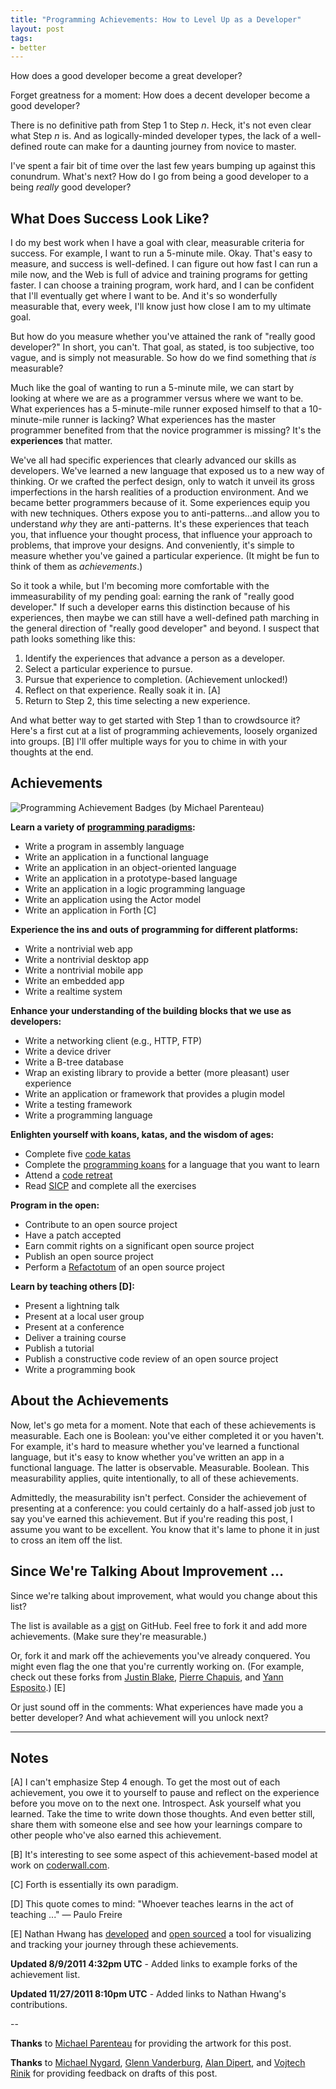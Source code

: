 ```yaml
--- 
title: "Programming Achievements: How to Level Up as a Developer"
layout: post
tags:
- better
---
```


How does a good developer become a great developer?

Forget greatness for a moment: How does a decent developer become a good developer?

There is no definitive path from Step 1 to Step *n*.
Heck, it's not even clear what Step *n* is.
And as logically-minded developer types, the lack of a well-defined route can make for a daunting journey from novice to master.

I've spent a fair bit of time over the last few years bumping up against this conundrum.
What's next?
How do I go from being a good developer to a being *really* good developer?

## What Does Success Look Like?

I do my best work when I have a goal with clear, measurable criteria for success.
For example, I want to run a 5-minute mile.
Okay. That's easy to measure, and success is well-defined.
I can figure out how fast I can run a mile now, and the Web is full of advice and training programs for getting faster.
I can choose a training program, work hard, and I can be confident that I'll eventually get where I want to be.
And it's so wonderfully measurable that, every week, I'll know just how close I am to my ultimate goal.

But how do you measure whether you've attained the rank of "really good developer?"
In short, you can't.
That goal, as stated, is too subjective, too vague, and is simply not measurable.
So how do we find something that *is* measurable?

Much like the goal of wanting to run a 5-minute mile, we can start by looking at where we are as a programmer versus where we want to be.
What experiences has a 5-minute-mile runner exposed himself to that a 10-minute-mile runner is lacking?
What experiences has the master programmer benefited from that the novice programmer is missing?
It's the **experiences** that matter.

We've all had specific experiences that clearly advanced our skills as developers.
We've learned a new language that exposed us to a new way of thinking.
Or we crafted the perfect design, only to watch it unveil its gross imperfections in the harsh realities of a production environment. 
And we became better programmers because of it.
Some experiences equip you with new techniques.
Others expose you to anti-patterns...and allow you to understand *why* they are anti-patterns.
It's these experiences that teach you, that influence your thought process, that influence your approach to problems, that improve your designs.
And conveniently, it's simple to measure whether you've gained a particular experience.
(It might be fun to think of them as *achievements*.)

So it took a while, but I'm becoming more comfortable with the immeasurability of my pending goal: earning the rank of "really good developer."
If such a developer earns this distinction because of his experiences, then maybe we can still have a well-defined path marching in the general direction of "really good developer" and beyond.
I suspect that path looks something like this:

1.  Identify the experiences that advance a person as a developer.
2.  Select a particular experience to pursue.
3.  Pursue that experience to completion.  (Achievement unlocked!)
4.  Reflect on that experience. Really soak it in. [A]
5.  Return to Step 2, this time selecting a new experience.

And what better way to get started with Step 1 than to crowdsource it?
Here's a first cut at a list of programming achievements, loosely organized into groups. [B]
I'll offer multiple ways for you to chime in with your thoughts at the end.

## Achievements

![Programming Achievement Badges (by Michael Parenteau)](http://jasonrudolph.com/resources/201108-programming-badges.png "Programming Achievement Badges (by Michael Parenteau)")

**Learn a variety of [programming paradigms](http://en.wikipedia.org/wiki/Programming_paradigm "Programming paradigm - Wikipedia"):**

* Write a program in assembly language
* Write an application in a functional language
* Write an application in an object-oriented language
* Write an application in a prototype-based language
* Write an application in a logic programming language
* Write an application using the Actor model
* Write an application in Forth [C]

**Experience the ins and outs of programming for different platforms:**

* Write a nontrivial web app
* Write a nontrivial desktop app
* Write a nontrivial mobile app
* Write an embedded app
* Write a realtime system

**Enhance your understanding of the building blocks that we use as developers:**

* Write a networking client (e.g., HTTP, FTP)
* Write a device driver
* Write a B-tree database
* Wrap an existing library to provide a better (more pleasant) user experience
* Write an application or framework that provides a plugin model
* Write a testing framework
* Write a programming language

**Enlighten yourself with koans, katas, and the wisdom of ages:**

* Complete five [code katas](http://en.wikipedia.org/wiki/Kata_\(programming\) "Kata (programming) - Wikipedia")
* Complete the [programming koans](http://sett.ociweb.com/sett/settJan2011.html "Learning Programming Languages with Koans - Object Computing, Inc.") for a language that you want to learn
* Attend a [code retreat](http://coderetreat.com/ "Code Retreat with Corey Haines")
* Read [SICP](http://mitpress.mit.edu/sicp/ "SICP web site") and complete all the exercises

**Program in the open:**

* Contribute to an open source project
* Have a patch accepted
* Earn commit rights on a significant open source project
* Publish an open source project
* Perform a [Refactotum](http://thinkrelevance.com/blog/2007/04/03/twir.html "Refactotum") of an open source project

**Learn by teaching others [D]:**

* Present a lightning talk
* Present at a local user group
* Present at a conference
* Deliver a training course
* Publish a tutorial
* Publish a constructive code review of an open source project
* Write a programming book

## About the Achievements

Now, let's go meta for a moment. Note that each of these achievements is measurable.
Each one is Boolean: you've either completed it or you haven't.
For example, it's hard to measure whether you've learned a functional language, but it's easy to know whether you've written an app in a functional language.
The latter is observable. Measurable. Boolean.
This measurability applies, quite intentionally, to all of these achievements.

Admittedly, the measurability isn't perfect.
Consider the achievement of presenting at a conference: you could certainly do a half-assed job just to say you've earned this achievement.
But if you're reading this post, I assume you want to be excellent.
You know that it's lame to phone it in just to cross an item off the list.

## Since We're Talking About Improvement ...

Since we're talking about improvement, what would you change about this list?  

The list is available as a [gist](https://gist.github.com/1133830#file_programming_achievements.md "Programming Achievements Gist") on GitHub.
Feel free to fork it and add more achievements.
(Make sure they're measurable.) 

Or, fork it and mark off the achievements you've already conquered.
You might even flag the one that you're currently working on. (For example, check out these forks from [Justin Blake](https://gist.github.com/1134309), [Pierre Chapuis](https://gist.github.com/1134276), and [Yann Esposito](https://gist.github.com/1134044).) [E]

Or just sound off in the comments:
What experiences have made you a better developer?
And what achievement will you unlock next?

----

## Notes

[A] I can't emphasize Step 4 enough.
To get the most out of each achievement, you owe it to yourself to pause and reflect on the experience before you move on to the next one.
Introspect.
Ask yourself what you learned.
Take the time to write down those thoughts.
And even better still, share them with someone else and see how your learnings compare to other people who've also earned this achievement.

[B] It's interesting to see some aspect of this achievement-based model at work on [coderwall.com](http://coderwall.com/achievements).

[C] Forth is essentially its own paradigm.

[D] This quote comes to mind: "Whoever teaches learns in the act of teaching ..." — Paulo Freire

[E] Nathan Hwang has [developed](http://thenoviceoof.github.com/level-up/ "Nathan Hwang: Leveling up as a developer Log") and [open sourced](https://github.com/thenoviceoof/level-up) a tool for visualizing and tracking your journey through these achievements.

**Updated 8/9/2011 4:32pm UTC** - Added links to example forks of the achievement list.

**Updated 11/27/2011 8:10pm UTC** - Added links to Nathan Hwang's contributions.

--

**Thanks** to [Michael Parenteau](http://twitter.com/parenteau "Michael Parenteau") for providing the artwork for this post.

**Thanks** to [Michael Nygard](http://michaelnygard.com/ "Michael Nygard"), [Glenn Vanderburg](http://vanderburg.org/blog "Glenn Vanderburg"), [Alan Dipert](http://alan.dipert.org/ "Alan Dipert"), and [Vojtech Rinik](http://twitter.com/_vojto "Vojtech Rinik") for providing feedback on drafts of this post.
